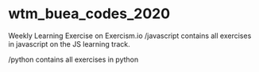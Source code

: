 # wtm_buea_codes_2020
Weekly Learning Exercise on Exercism.io
/javascript contains all exercises in javascript on the JS learning track.

/python contains all exercises in python
